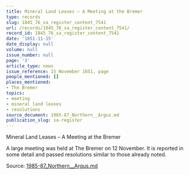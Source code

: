 ```yaml
---
title: Mineral Land Leases – A Meeting at the Bremer
type: records
slug: 1845_76_sa_register_content_7541
url: /records/1845_76_sa_register_content_7541/
record_id: 1845_76_sa_register_content_7541
date: '1851-11-15'
date_display: null
volume: null
issue_number: null
page: '3'
article_type: news
issue_reference: 15 November 1851, page
people_mentioned: []
places_mentioned:
- The Bremer
topics:
- meeting
- mineral land leases
- resolutions
source_document: 1985-87_Northern__Argus.md
publication_slug: sa-register
---
```


Mineral Land Leases – A Meeting at the Bremer

A large meeting was held at The Bremer on 12 November.  It is reported in some detail and passed resolutions similar to those already noted.


Source: [1985-87_Northern__Argus.md](/downloads/markdown/1985-87_Northern__Argus.md)
